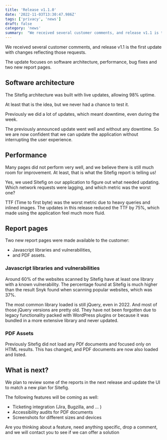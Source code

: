 ```yaml
---
title: 'Release v1.1.0'
date: '2022-11-03T13:30:47.986Z'
tags: ['privacy', 'news']
draft: false
category: 'news'
summary:  "We received several customer comments, and release v1.1 is the first update with changes reflecting those requests. The update focuses on software architecture, performance, bug fixes and two new report pages"
---
```

We received several customer comments, and release v1.1 is the first update with changes reflecting those requests.

The update focuses on software architecture, performance, bug fixes and two new report pages.

## Software architecture

The Sitefig architecture was built with live updates, allowing 98% uptime.

At least that is the idea, but we never had a chance to test it.

Previously we did a lot of updates, which meant downtime, even during the week.

The previously announced update went well and without any downtime. So we are now confident that we can update the application without interrupting the user experience.

## Performance

Many pages did not perform very well, and we believe there is still much room for improvement. At least, that is what the Sitefig report is telling us!

Yes, we used Sitefig on our application to figure out what needed updating. Which network requests were lagging, and which metric was the worst one?

TTF (Time to first byte) was the worst metric due to heavy queries and inlined images. The updates in this release reduced the TTF by 75%, which made using the application feel much more fluid.

## Report pages

Two new report pages were made available to the customer:

*   Javascript libraries and vulnerabilities,
*   and PDF assets.

### Javascript libraries and vulnerabilities

Around 60% of the websites scanned by Sitefig have at least one library with a known vulnerability. The percentage found at Sitefig is much higher than the result Snyk found when scanning popular websites, which was 37%.

The most common library loaded is still jQuery, even in 2022. And most of those jQuery versions are pretty old. They have not been forgotten due to legacy functionality packed with WordPress plugins or because it was bundled in a more extensive library and never updated.

### PDF Assets

Previously Sitefig did not load any PDf documents and focused only on HTML results. This has changed, and PDF documents are now also loaded and listed.

## What is next?

We plan to review some of the reports in the next release and update the UI to match a new plan for Sitefig.

The following features will be coming as well:

*   Ticketing integration (Jira, Bugzilla, and … )
*   Accessibility audits for PDF documents
*   Screenshots for different sizes and devices

Are you thinking about a feature, need anything specific, drop a comment, and we will contact you to see if we can offer a solution
